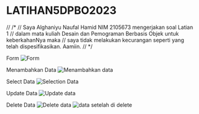 # LATIHAN5DPBO2023

// /* // Saya Alghaniyu Naufal Hamid NIM 2105673 mengerjakan soal Latian 1 // dalam mata kuliah Desain dan Pemograman Berbasis Objek untuk keberkahanNya maka // saya tidak melakukan kecurangan seperti yang telah dispesifikasikan. Aamiin. // */

Form
![Form](https://user-images.githubusercontent.com/95957498/227997336-eed7950c-5a2d-4646-b765-ec7a1db13ae7.jpg)

Menambahkan Data
![Menambahkan data](https://user-images.githubusercontent.com/95957498/227997413-ce79411f-63c7-42aa-99ac-7a2fc85cbc03.jpg)

Select Data
![Selection Data](https://user-images.githubusercontent.com/95957498/227997505-106997a4-2302-47e1-b1b4-46c1bb3698a5.jpg)

Update Data
![Update data](https://user-images.githubusercontent.com/95957498/227997569-3230cb73-3d6a-460d-8c8c-c20aa3fa0b81.jpg)

Delete Data
![Delete data](https://user-images.githubusercontent.com/95957498/227997633-73302a54-71c4-4d47-b203-0ebdfb14cb8a.jpg)
![data setelah di delete](https://user-images.githubusercontent.com/95957498/227997657-6da8b59a-716e-43b7-b4b4-0657c0d6c997.jpg)
